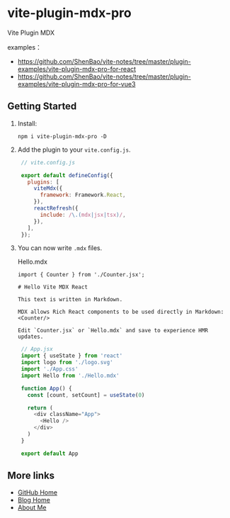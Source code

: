 # vite-plugin-mdx-pro

Vite Plugin MDX

examples：
- https://github.com/ShenBao/vite-notes/tree/master/plugin-examples/vite-plugin-mdx-pro-for-react
- https://github.com/ShenBao/vite-notes/tree/master/plugin-examples/vite-plugin-mdx-pro-for-vue3

## Getting Started

1. Install:
   ```
   npm i vite-plugin-mdx-pro -D
   ```

2. Add the plugin to your `vite.config.js`.

   ```js
    // vite.config.js

    export default defineConfig({
      plugins: [
        viteMdx({
          framework: Framework.React,
        }),
        reactRefresh({
          include: /\.(mdx|jsx|tsx)/,
        }),
      ],
    });
   ```

3. You can now write `.mdx` files.

   Hello.mdx
    ```mdx-js
    import { Counter } from './Counter.jsx';

    # Hello Vite MDX React

    This text is written in Markdown.

    MDX allows Rich React components to be used directly in Markdown: <Counter/>

    Edit `Counter.jsx` or `Hello.mdx` and save to experience HMR updates.
    ```

   ```ts
    // App.jsx
    import { useState } from 'react'
    import logo from './logo.svg'
    import './App.css'
    import Hello from './Hello.mdx'

    function App() {
      const [count, setCount] = useState(0)

      return (
        <div className="App">
          <Hello />
        </div>
      )
    }

    export default App
   ```

## More links

- [GitHub Home](https://github.com/ShenBao)
- [Blog Home](https://shenbao.github.io)
- [About Me](https://shenbao.github.io/about/)
